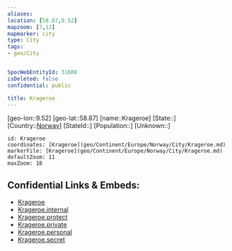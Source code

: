 ```yaml
---
aliases: 
location: [58.87,9.52]
mapzoom: [7,12] 
mapmarker: city 
type: City
tags:
- geo/City


SpocWebEntityId: 31608
isDeleted: false
confidential: public

title: Krageroe
---
```

[geo-lon::9.52]
[geo-lat::58.87]
[name::Krageroe]
[State::]
[Country::[Norway](geo/Continent/Europe/Norway.md)]
[StateId::]
[Population::]
[Unknown::]


```leaflet
id: Krageroe
coordinates: [Krageroe](geo/Continent/Europe/Norway/City/Krageroe.md)
markerFile: [Krageroe](geo/Continent/Europe/Norway/City/Krageroe.md)
defaultZoom: 11 
maxZoom: 18
```


## Confidential Links & Embeds: 
- [Krageroe](../../../../../../_public/geo/Continent/Europe/Norway/City/Krageroe.md) 
- [Krageroe.internal](../../../../../../_internal/geo/Continent/Europe/Norway/City/Krageroe.internal.md) 
- [Krageroe.protect](../../../../../../_protect/geo/Continent/Europe/Norway/City/Krageroe.protect.md) 
- [Krageroe.private](../../../../../../_private/geo/Continent/Europe/Norway/City/Krageroe.private.md) 
- [Krageroe.personal](../../../../../../_personal/geo/Continent/Europe/Norway/City/Krageroe.personal.md) 
- [Krageroe.secret](../../../../../../_secret/geo/Continent/Europe/Norway/City/Krageroe.secret.md) 
